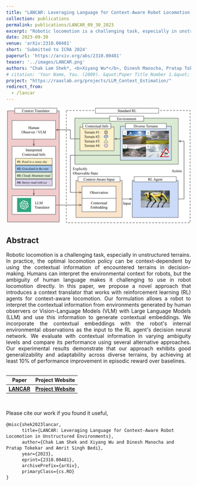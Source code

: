 ```yaml
---
title: "LANCAR: Leveraging Language for Context-Aware Robot Locomotion in Unstructured Environments"
collection: publications
permalink: publications/LANCAR_09_30_2023
excerpt: "Robotic locomotion is a challenging task, especially in unstructured terrains. In practice, the optimal locomotion policy can be context-dependent by using the contextual information of encountered terrains in decision-making. Humans can interpret the environmental context for robots, but the ambiguity of human language makes it challenging to use in robot locomotion directly. In this paper, we propose a novel approach that introduces a context translator that works with reinforcement learning (RL) agents for context-aware locomotion. Our formulation allows a robot to interpret the contextual information from environments generated by human observers or Vision-Language Models (VLM) with Large Language Models (LLM) and use this information to generate contextual embeddings. We incorporate the contextual embeddings with the robot's internal environmental observations as the input to the RL agent's decision neural network. We evaluate with contextual information in varying ambiguity levels and compare its performance using several alternative approaches. Our experimental results demonstrate that our approach exhibits good generalizability and adaptability across diverse terrains, by achieving at least 10% of performance improvement in episodic reward over baselines."
date: 2023-09-30
venue: 'arXiv:2310.00481'
short: 'Submitted to ICRA 2024'
paperurl: 'https://arxiv.org/abs/2310.00481'
teaser: '../images/LANCAR.png'
authors: "Chak Lam Shek*, <b>Xiyang Wu*</b>, Dinesh Manocha, Pratap Tokekar, Amrit Singh Bedi (* indicates equal contributions)"
# citation: 'Your Name, You. (2009). &quot;Paper Title Number 1.&quot; <i>Journal 1</i>. 1(1).'
project: "https://raaslab.org/projects/LLM_Context_Estimation/"
redirect_from: 
  - /lancar
---
```


<p style="text-align:center;">
<img src="../images/LANCAR.png" width="800">
</p>

## Abstract
<div style="text-align: justify"> Robotic locomotion is a challenging task, especially in unstructured terrains. In practice, the optimal locomotion policy can be context-dependent by using the contextual information of encountered terrains in decision-making. Humans can interpret the environmental context for robots, but the ambiguity of human language makes it challenging to use in robot locomotion directly. In this paper, we propose a novel approach that introduces a context translator that works with reinforcement learning (RL) agents for context-aware locomotion. Our formulation allows a robot to interpret the contextual information from environments generated by human observers or Vision-Language Models (VLM) with Large Language Models (LLM) and use this information to generate contextual embeddings. We incorporate the contextual embeddings with the robot's internal environmental observations as the input to the RL agent's decision neural network. We evaluate with contextual information in varying ambiguity levels and compare its performance using several alternative approaches. Our experimental results demonstrate that our approach exhibits good generalizability and adaptability across diverse terrains, by achieving at least 10% of performance improvement in episodic reward over baselines.</div>
<br>

| Paper                                         | Project Website                                          | 
|-----------------------------------------------|----------------------------------------------------------|
| [**LANCAR**](https://arxiv.org/abs/2310.00481) | [**Project Website**](https://raaslab.org/projects/LLM_Context_Estimation/) | 

<br>

Please cite our work if you found it useful,

```
@misc{shek2023lancar,
      title={LANCAR: Leveraging Language for Context-Aware Robot Locomotion in Unstructured Environments}, 
      author={Chak Lam Shek and Xiyang Wu and Dinesh Manocha and Pratap Tokekar and Amrit Singh Bedi},
      year={2023},
      eprint={2310.00481},
      archivePrefix={arXiv},
      primaryClass={cs.RO}
}

```